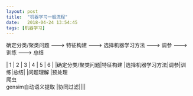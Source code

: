 ```yaml
---
layout: post
title:  "机器学习一般流程"
date:   2018-04-24 13:54:45
tags: [机器学习]
---
```


确定分类/聚类问题 ---> 特征构建 ---> 选择机器学习方法 ---> 调参 ---> 训练 ---> 总结

| 1            | 2                                 | 3           |  4 |  5 |  6 |
|确定分类/聚类问题|特征构建                            |选择机器学习方法|调参|训练|总结|
|问题理解        |预处理<br>爬虫<br>gensim自动语义提取  |协同过滤||||
